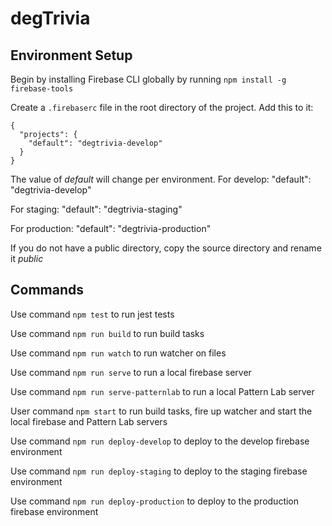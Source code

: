 # degTrivia

## Environment Setup
Begin by installing Firebase CLI globally by running `npm install -g firebase-tools`

Create a `.firebaserc` file in the root directory of the project. Add this to it:
```
{
  "projects": {
    "default": "degtrivia-develop"
  }
}
```
The value of *default* will change per environment.
For develop:
"default": "degtrivia-develop"

For staging: 
"default": "degtrivia-staging"

For production:
"default": "degtrivia-production"

If you do not have a public directory, copy the source directory and rename it *public*

## Commands
Use command `npm test` to run jest tests

Use command `npm run build` to run build tasks

Use command `npm run watch` to run watcher on files

Use command `npm run serve` to run a local firebase server

Use command `npm run serve-patternlab` to run a local Pattern Lab server

User command `npm start` to run build tasks, fire up watcher and start the local firebase and Pattern Lab servers

Use command `npm run deploy-develop` to deploy to the develop firebase environment

Use command `npm run deploy-staging` to deploy to the staging firebase environment

Use command `npm run deploy-production` to deploy to the production firebase environment